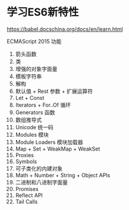学习ES6新特性
===========

https://babel.docschina.org/docs/en/learn.html

ECMAScript 2015 功能

1. 箭头函数
2. 类
3. 增强的对象字面量
4. 模板字符串
5. 解构
6. 默认值 + Rest 参数 + 扩展运算符
7. Let + Const
8. Iterators + For..Of 循环
9. Generators 函数
10. 数组推导式
11. Unicode 统一码
12. Modules 模块
13. Module Loaders 模块加载器
14. Map + Set + WeakMap + WeakSet
15. Proxies
16. Symbols
17. 可子类化的内建对象
18. Math + Number + String + Object APIs
19. 二进制和八进制字面量
20. Promises
21. Reflect API
22. Tail Calls